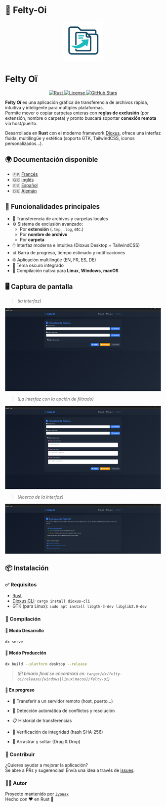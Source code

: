 # 🌟 Felty-Oi

<p align="center">
  <img src="/assets/header_256.png" alt="Felty-Oi Logo" width="128" height="128">
</p>

# Felty Oï

<p align="center">
  <a href="https://www.rust-lang.org/" title="Hecho con Rust">
    <img src="https://img.shields.io/badge/Rust-1-blue?logo=rust&logoColor=white" alt="Rust">
  </a>
  <a href="https://github.com/Aqui-oi/Felty-oi/blob/main/LICENSE" title="Licencia MPL-2.0">
    <img src="https://img.shields.io/badge/License-MPL--2.0-blue?style=flat-square" alt="License">
  </a>
  <a href="https://github.com/Aqui-oi/Felty-oi/stargazers" title="Ver estrellas">
    <img src="https://img.shields.io/github/stars/Aqui-oi/Felty-oi?style=flat-square" alt="GitHub Stars">
  </a>
</p>

**Felty Oï** es una aplicación gráfica de transferencia de archivos rápida, intuitiva y inteligente para múltiples plataformas.  
Permite mover o copiar carpetas enteras con **reglas de exclusión** (por extensión, nombre o carpeta) y pronto buscará soportar **conexión remota** vía host/puerto.

Desarrollada en **Rust** con el moderno framework [Dioxus](https://dioxuslabs.com), ofrece una interfaz fluida, multilingüe y estética (soporta GTK, TailwindCSS, íconos personalizados...).

## 🌍 Documentación disponible

- 🇫🇷 [Francés](/README.md)
- 🇬🇧 [Inglés](/docs/en.md)
- 🇪🇸 [Español](/docs/es.md)
- 🇩🇪 [Alemán](/docs/de.md)

## 🚀 Funcionalidades principales

- 🔄 Transferencia de archivos y carpetas locales
- ⚙️ Sistema de exclusión avanzado:
  - Por **extensión** (`.tmp`, `.log`, etc.)
  - Por **nombre de archivo**
  - Por **carpeta**
- 🖱️ Interfaz moderna e intuitiva (Dioxus Desktop + TailwindCSS)
- 📊 Barra de progreso, tiempo estimado y notificaciones
- 🌐 Aplicación multilingüe (EN, FR, ES, DE)
- 🌙 Tema oscuro integrado
- 💾 Compilación nativa para **Linux**, **Windows**, **macOS**

## 🖥️ Captura de pantalla

> *(la interfaz)*

<p align="center">
  <img src="assets/file.png" alt="Captura de pantalla 1" width="600">
</p>

> *(La interfaz con la opción de filtrado)*

<p align="center">
  <img src="assets/file_extension.png" alt="Captura de pantalla 2" width="600">
</p>

> *(Acerca de la interfaz)*

<p align="center">
  <img src="assets/about.png" alt="Captura de pantalla 3" width="600">
</p>

## 📦 Instalación

### ✅ Requisitos

- [Rust](https://rust-lang.org)
- [Dioxus CLI](https://github.com/DioxusLabs/cli): `cargo install dioxus-cli`
- GTK (para Linux): `sudo apt install libgtk-3-dev libglib2.0-dev`

### 🔧 Compilación

#### 🔹 Modo Desarrollo

```bash
dx serve
```

#### 🔹 Modo Producción

```bash
dx build --platform desktop --release
```

> *(El binario final se encontrará en: `target/dx/felty-oi/release/{windows|linux|macos}/felty-oi`)*

#### 🧠 En progreso

-   📡 Transferir a un servidor remoto (host, puerto…)

-   🧩 Detección automática de conflictos y resolución

-   📋 Historial de transferencias

-   🔐 Verificación de integridad (hash SHA-256)

-   📁 Arrastrar y soltar (Drag & Drop)

### 📝 Contribuir

¿Quieres ayudar a mejorar la aplicación?  
Se abre a PRs y sugerencias! Envía una idea a través de [issues](https://github.com/Aqui-oi/Felty-oi/issues/1).

### 🧑‍💻 Autor

Proyecto mantenido por [`Zyouax`](https://github.com/zyouax)  
Hecho con ❤️ en Rust 🦀
